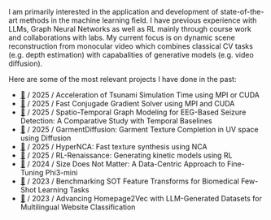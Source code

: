 I am primarily interested in the application and development of state-of-the-art methods in the machine learning field. I have previous experience with LLMs, Graph Neural Networks as well as RL mainly through course work and collaborations with labs. My current focus is on dynamic scene reconstruction from monocular video which combines classical CV tasks (e.g. depth estimation) with capabalities of generative models (e.g. video diffusion).

Here are some of the most relevant projects I have done in the past:

- [🔗](https://github.com/ludekcizinsky/tsunami-simulation) / 2025 / Acceleration of Tsunami Simulation Time using MPI or CUDA
- [🔗](https://github.com/ludekcizinsky/fast-cg-solver) / 2025 / Fast Conjugade Gradient Solver using MPI and CUDA
- [🔗](https://github.com/ludekcizinsky/seizure-prediction) / 2025 / Spatio-Temporal Graph Modeling for EEG-Based Seizure Detection: A Comparative Study with Temporal Baselines
- [🔗](https://github.com/ludekcizinsky/garment-texture-completion) / 2025 / GarmentDiffusion: Garment Texture Completion in UV space using Diffusion
- [🔗](https://github.com/ludekcizinsky/hypernca) / 2025 / HyperNCA: Fast texture synthesis using NCA
- [🔗](https://github.com/ludekcizinsky/rl-renaissance) / 2025 / RL-Renaissance: Generating kinetic models using RL
- [🔗](https://github.com/ludekcizinsky/phi3-mini-finetune) / 2024 / Size Does Not Matter: A Data-Centric Approach to Fine-Tuning Phi3-mini
- [🔗](https://github.com/mikasenghaas/few-shot-benchmark/tree/main) / 2023 / Benchmarking SOT Feature Transforms for Biomedical Few-Shot Learning Tasks
- [🔗](https://github.com/CS-433/ml-project-2-mlp) / 2023 / Advancing Homepage2Vec with LLM-Generated Datasets for Multilingual Website Classification
